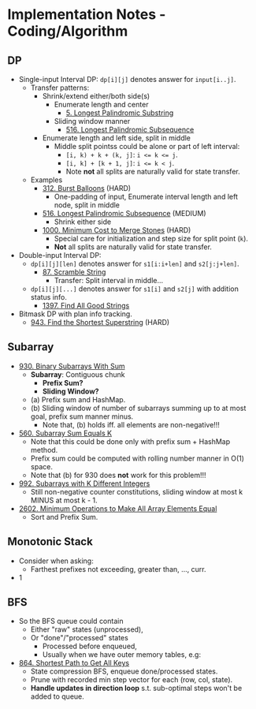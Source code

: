 # Implementation Notes - Coding/Algorithm



## DP

- Single-input Interval DP: `dp[i][j]` denotes answer for `input[i..j]`. 
  - Transfer patterns: 
    - Shrink/extend either/both side(s)
      - Enumerate length and center
        - [5. Longest Palindromic Substring](https://leetcode.com/problems/longest-palindromic-substring/)
      - Sliding window manner
        - [516. Longest Palindromic Subsequence](https://leetcode.com/problems/longest-palindromic-subsequence/)
    - Enumerate length and left side, split in middle
      - Middle split pointss could be alone or part of left interval: 
        - `[i, k) + k + (k, j]`: `i <= k <= j`. 
        - `[i, k] + [k + 1, j]`: `i <= k < j`. 
        - Note **not** all splits are naturally valid for state transfer. 
  - Examples
    - [312. Burst Balloons](https://leetcode.com/problems/burst-balloons/) (HARD)
      - One-padding of input, Enumerate interval length and left node, split in middle
    - [516. Longest Palindromic Subsequence](https://leetcode.com/problems/longest-palindromic-subsequence/) (MEDIUM)
      - Shrink either side
    - [1000. Minimum Cost to Merge Stones](https://leetcode.com/problems/minimum-cost-to-merge-stones/) (HARD)
      - Special care for initialization and step size for split point (`k`). 
      - **Not** all splits are naturally valid for state transfer. 
- Double-input Interval DP: 
  - `dp[i][j][len]` denotes answer for `s1[i:i+len]` and `s2[j:j+len]`. 
    - [87. Scramble String](https://leetcode.com/problems/scramble-string/)
      - Transfer: Split interval in middle...
  - `dp[i][j][...]` denotes answer for `s1[i]` and `s2[j]` with addition status info. 
    - [1397. Find All Good Strings](https://leetcode.com/problems/find-all-good-strings/)
- Bitmask DP with plan info tracking.
  - [943. Find the Shortest Superstring](https://leetcode.com/problems/find-the-shortest-superstring/) (HARD) 



## Subarray

- [930. Binary Subarrays With Sum](https://leetcode.com/problems/binary-subarrays-with-sum/)
  - **Subarray**: Contiguous chunk
    - **Prefix Sum?**
    - **Sliding Window?**
  - (a) Prefix sum and HashMap. 
  - (b) Sliding window of number of subarrays summing up to at most goal, prefix sum manner minus. 
    - Note that, (b) holds iff. all elements are non-negative!!!
- [560. Subarray Sum Equals K](https://leetcode.com/problems/subarray-sum-equals-k/)
  - Note that this could be done only with prefix sum + HashMap method. 
  - Prefix sum could be computed with rolling number manner in O(1) space. 
  - Note that (b) for 930 does **not** work for this problem!!!
- [992. Subarrays with K Different Integers](https://leetcode.com/problems/subarrays-with-k-different-integers/)
  - Still non-negative counter constitutions, sliding window at most k MINUS at most k - 1. 
- [2602. Minimum Operations to Make All Array Elements Equal](https://leetcode.com/problems/minimum-operations-to-make-all-array-elements-equal/)
  - Sort and Prefix Sum. 



## Monotonic Stack

- Consider when asking:
  - Farthest prefixes not exceeding, greater than, ..., curr. 
- 1


## BFS

- So the BFS queue could contain
  - Either "raw" states (unprocessed), 
  - Or "done"/"processed" states
    - Processed before enqueued, 
    - Usually when we have outer memory tables, e.g:
- [864. Shortest Path to Get All Keys](https://leetcode.com/problems/shortest-path-to-get-all-keys/)
  - State compression BFS, enqueue done/processed states.  
  - Prune with recorded min step vector for each (row, col, state). 
  - **Handle updates in direction loop** s.t. sub-optimal steps won't be added to queue. 
